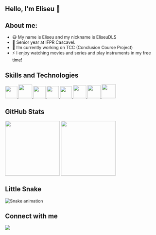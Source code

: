 ## Hello, I'm Eliseu 👋 

## About me:

- 😃 My name is Eliseu and my nickname is EliseuDLS
- 📖 Senior year at IFPR Cascavel.
- 🔭 I’m currently working on TCC (Conclusion Course Project)
- ⚡ I enjoy watching movies and series and play instruments in my free time!

<h2> Skills and Technologies </h2>
<a href= https://github.com/EliseuDLS?tab=repositories&q=&type=&language=javascript&sort= > <img width ='40px' src ='https://raw.githubusercontent.com/rahulbanerjee26/githubAboutMeGenerator/main/icons/javascript.svg'> </a>
<a href= https://github.com/EliseuDLS?tab=repositories&q=&type=&language=reactjs&sort= > <img width ='45px' src ='https://raw.githubusercontent.com/rahulbanerjee26/githubAboutMeGenerator/main/icons/java.svg'> </a>
<a href= https://github.com/EliseuDLS?tab=repositories&q=&type=&language=reactnative&sort= > <img width ='40px' src ='https://raw.githubusercontent.com/rahulbanerjee26/githubAboutMeGenerator/main/icons/css.svg'> </a>
<a href= https://github.com/EliseuDLS?tab=repositories&q=&type=&language=nodejs&sort= > <img width ='40px' src ='https://raw.githubusercontent.com/rahulbanerjee26/githubAboutMeGenerator/main/icons/html.svg'> </a>
<a href= https://github.com/EliseuDLS?tab=repositories&q=&type=&language=nodejs&sort= > <img width ='39px' src ='https://cdn.jsdelivr.net/gh/devicons/devicon/icons/vscode/vscode-original.svg'> </a>
<a href= https://github.com/EliseuDLS?tab=repositories&q=&type=&language=nodejs&sort= > <img width ='43px' src
='https://cdn.jsdelivr.net/gh/devicons/devicon/icons/jupyter/jupyter-original-wordmark.svg'> </a>
<a href= https://github.com/EliseuDLS?tab=repositories&q=&type=&language=nodejs&sort= > <img width ='43px' src
='https://cdn.jsdelivr.net/gh/devicons/devicon/icons/androidstudio/androidstudio-original.svg'> </a>
<a href= https://github.com/EliseuDLS?tab=repositories&q=&type=&language=nodejs&sort= > <img width ='46px' src
='https://cdn.jsdelivr.net/gh/devicons/devicon/icons/arduino/arduino-original-wordmark.svg'> </a>
                   
<h2> GitHub Stats </h2>
<div>
  <img height="180em" src="https://github-readme-stats.vercel.app/api?username=EliseuDLS&show_icons=true&theme=dark&include_all_commits=true&count_private=true"/>
  <img height="180em" src="https://github-readme-stats-eight-theta.vercel.app/api/top-langs/?username=EliseuDLS&layout=compact&langs_count=8&theme=dark"/>
</div>

<h2> Little Snake </h2>
<div align="margin left">
  
  ![Snake animation](https://github.com/pablovns/pablovns/blob/output/github-contribution-grid-snake.svg)
  
</div>

<h2> Connect with me </h2>
<a href="https://instagram.com/@eliseu_dls/" target="_blank"><img src="https://img.shields.io/badge/-Instagram-%23E4405F?style=for-the-badge&logo=instagram&logoColor=white" target="_blank"></a>
